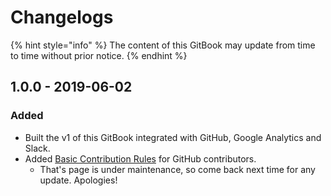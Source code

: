 # Changelogs

{% hint style="info" %}
The content of this GitBook may update from time to time without prior notice.
{% endhint %}

## 1.0.0 - 2019-06-02

### Added

* Built the v1 of this GitBook integrated with GitHub, Google Analytics and Slack.
* Added [Basic Contribution Rules](rules/basics.md) for GitHub contributors.
  * That's page is under maintenance, so come back next time for any update. Apologies!



